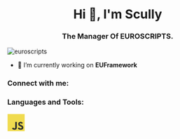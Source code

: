 <h1 align="center">Hi 👋, I'm Scully</h1>
<h3 align="center">The Manager Of EUROSCRIPTS.</h3>

<p align="left"> <img src="https://komarev.com/ghpvc/?username=euroscripts&label=Profile%20views&color=0e75b6&style=flat" alt="euroscripts" /> </p>

- 🔭 I’m currently working on **EUFramework**

<h3 align="left">Connect with me:</h3>
<p align="left">
</p>

<h3 align="left">Languages and Tools:</h3>
<p align="left"> <a href="https://developer.mozilla.org/en-US/docs/Web/JavaScript" target="_blank" rel="noreferrer"> <img src="https://raw.githubusercontent.com/devicons/devicon/master/icons/javascript/javascript-original.svg" alt="javascript" width="40" height="40"/> </a> </p>
